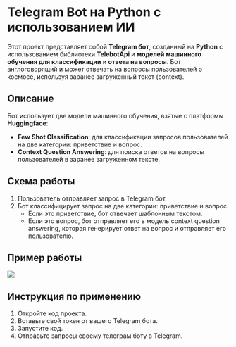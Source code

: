 # Telegram Bot на Python с использованием ИИ
Этот проект представляет собой **Telegram бот**, созданный на **Python** с использованием библиотеки **TelebotApi** и **моделей машинного обучения для классификации** и **ответа на вопросы**. Бот англоговорящий и может отвечать на вопросы пользователей о космосе, используя заранее загруженный текст (context).

## Описание
Бот использует две модели машинного обучения, взятые с платформы **Huggingface**:

* **Few Shot Classification**: для классификации запросов пользователей на две категории: приветствие и вопрос.
* **Context Question Answering**: для поиска ответов на вопросы пользователей в заранее загруженном тексте.

## Схема работы
1. Пользователь отправляет запрос в Telegram бот.
2. Бот классифицирует запрос на две категории: приветствие и вопрос.
   - Если это приветствие, бот отвечает шаблонным текстом.
   - Если это вопрос, бот отправляет его в модель context question answering, которая генерирует ответ на вопрос и отправляет его пользователю.


## Пример работы
![](https://github.com/DiShaYa/AI-Tg-bot-models-FewShotClassificationAndContextQuestionAnswering/blob/main/Демонстрация%20работы%20бота.png)

## Инструкция по применению
1. Откройте код проекта.
2. Вставьте свой токен от вашего Telegram бота.
3. Запустите код.
4. Отправьте запросы своему телеграм боту в Telegram.
